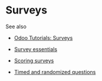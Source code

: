 # Surveys

See also

  * [Odoo Tutorials: Surveys](https://www.odoo.com/slides/surveys-62)

  * [Survey essentials](surveys/create.html)
  * [Scoring surveys](surveys/scoring.html)
  * [Timed and randomized questions](surveys/time_random.html)

